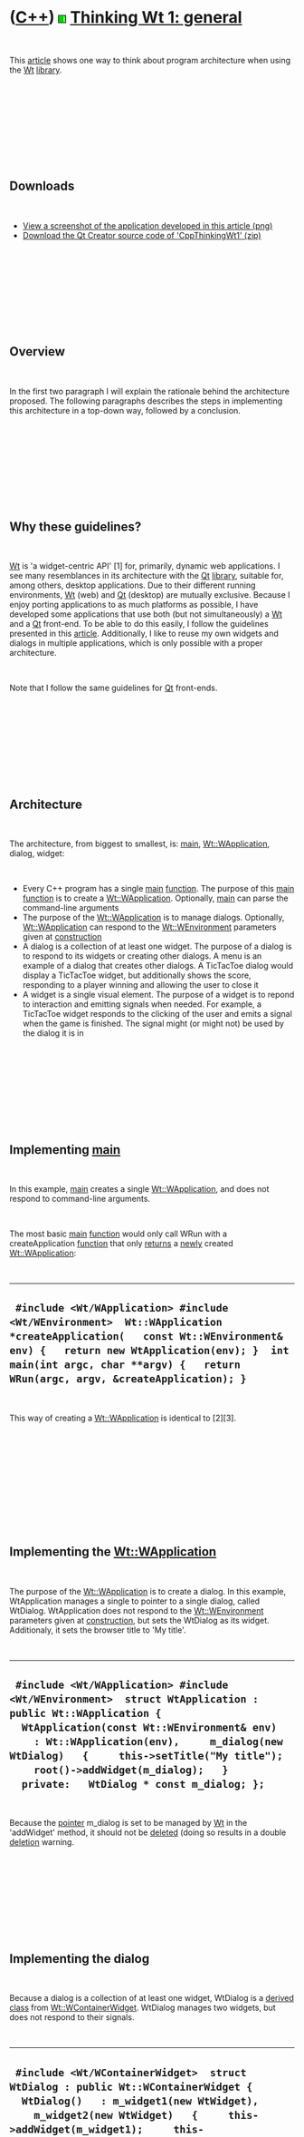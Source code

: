 



 

 

 

 

 

([C++](Cpp.htm)) ![Wt](PicWt.png) [Thinking Wt 1: general](CppThinkingWt1.htm)
==============================================================================

 

This [article](CppArticle.htm) shows one way to think about program
architecture when using the [Wt](CppWt.htm) [library](CppLibrary.htm).

 

 

 

 

 

Downloads
---------

 

-   [View a screenshot of the application developed in this
    article (png)](CppThinkingWt1.png)
-   [Download the Qt Creator source code of
    'CppThinkingWt1' (zip)](CppThinkingWt1.zip)

 

 

 

 

 

Overview
--------

 

In the first two paragraph I will explain the rationale behind the
architecture proposed. The following paragraphs describes the steps in
implementing this architecture in a top-down way, followed by a
conclusion.

 

 

 

 

 

Why these guidelines?
---------------------

 

[Wt](CppWt.htm) is 'a widget-centric API' \[1\] for, primarily, dynamic
web applications. I see many resemblances in its architecture with the
[Qt](CppQt.htm) [library](CppLibrary.htm), suitable for, among others,
desktop applications. Due to their different running environments,
[Wt](CppWt.htm) (web) and [Qt](CppQt.htm) (desktop) are mutually
exclusive. Because I enjoy porting applications to as much platforms as
possible, I have developed some applications that use both (but not
simultaneously) a [Wt](CppWt.htm) and a [Qt](CppQt.htm) front-end. To be
able to do this easily, I follow the guidelines presented in this
[article](CppArticle.htm). Additionally, I like to reuse my own widgets
and dialogs in multiple applications, which is only possible with a
proper architecture.

 

Note that I follow the same guidelines for [Qt](CppQt.htm) front-ends.

 

 

 

 

 

Architecture
------------

 

The architecture, from biggest to smallest, is: [main](CppMain.htm),
[Wt::WApplication](CppWApplication.htm), dialog, widget:

 

-   Every C++ program has a single [main](CppMain.htm)
    [function](CppFunction.htm). The purpose of this [main](CppMain.htm)
    [function](CppFunction.htm) is to create a
    [Wt::WApplication](CppWApplication.htm). Optionally,
    [main](CppMain.htm) can parse the command-line arguments
-   The purpose of the [Wt::WApplication](CppWApplication.htm) is to
    manage dialogs. Optionally, [Wt::WApplication](CppWApplication.htm)
    can respond to the [Wt::WEnvironment](CppWEnvironment.htm)
    parameters given at [construction](CppConstructor.htm)
-   A dialog is a collection of at least one widget. The purpose of a
    dialog is to respond to its widgets or creating other dialogs. A
    menu is an example of a dialog that creates other dialogs. A
    TicTacToe dialog would display a TicTacToe widget, but additionally
    shows the score, responding to a player winning and allowing the
    user to close it
-   A widget is a single visual element. The purpose of a widget is to
    repond to interaction and emitting signals when needed. For example,
    a TicTacToe widget responds to the clicking of the user and emits a
    signal when the game is finished. The signal might (or might not) be
    used by the dialog it is in

 

 

 

 

 

Implementing [main](CppMain.htm)
--------------------------------

 

In this example, [main](CppMain.htm) creates a single
[Wt::WApplication](CppWApplication.htm), and does not respond to
command-line arguments.

 

The most basic [main](CppMain.htm) [function](CppFunction.htm) would
only call WRun with a createApplication [function](CppFunction.htm) that
only [returns](CppReturn.htm) a [newly](CppNew.htm) created
[Wt::WApplication](CppWApplication.htm):

 

  --------------------------------------------------------------------------------------------------------------------------------------------------------------------------------------------------------------------------------------------------------
  ` #include <Wt/WApplication> #include <Wt/WEnvironment>  Wt::WApplication *createApplication(   const Wt::WEnvironment& env) {   return new WtApplication(env); }  int main(int argc, char **argv) {   return WRun(argc, argv, &createApplication); }`
  --------------------------------------------------------------------------------------------------------------------------------------------------------------------------------------------------------------------------------------------------------

 

This way of creating a [Wt::WApplication](CppWApplication.htm) is
identical to \[2\]\[3\].

 

 

 

 

 

 

Implementing the [Wt::WApplication](CppWApplication.htm)
--------------------------------------------------------

 

The purpose of the [Wt::WApplication](CppWApplication.htm) is to create
a dialog. In this example, WtApplication manages a single to pointer to
a single dialog, called WtDialog. WtApplication does not respond to the
[Wt::WEnvironment](CppWEnvironment.htm) parameters given at
[construction](CppConstructor.htm), but sets the WtDialog as its widget.
Additionaly, it sets the browser title to 'My title'.

 

  -------------------------------------------------------------------------------------------------------------------------------------------------------------------------------------------------------------------------------------------------------------------------------------------------------------------------------------
  ` #include <Wt/WApplication> #include <Wt/WEnvironment>  struct WtApplication : public Wt::WApplication {   WtApplication(const Wt::WEnvironment& env)     : Wt::WApplication(env),     m_dialog(new WtDialog)   {     this->setTitle("My title");     root()->addWidget(m_dialog);   }   private:   WtDialog * const m_dialog; };`
  -------------------------------------------------------------------------------------------------------------------------------------------------------------------------------------------------------------------------------------------------------------------------------------------------------------------------------------

 

Because the [pointer](CppPointer.htm) m\_dialog is set to be managed by
[Wt](CppWt.htm) in the 'addWidget' method, it should not be
[deleted](CppDelete.htm) (doing so results in a double
[deletion](CppDelete.htm) warning.

 

 

 

 

 

Implementing the dialog
-----------------------

 

Because a dialog is a collection of at least one widget, WtDialog is a
[derived class](CppDerivedClass.htm) from
[Wt::WContainerWidget](CppWContainerWidget.htm). WtDialog manages two
widgets, but does not respond to their signals.

 

  ------------------------------------------------------------------------------------------------------------------------------------------------------------------------------------------------------------------------------------------------------------------------------------------------------------
  ` #include <Wt/WContainerWidget>  struct WtDialog : public Wt::WContainerWidget {   WtDialog()   : m_widget1(new WtWidget),     m_widget2(new WtWidget)   {     this->addWidget(m_widget1);     this->addWidget(m_widget2);   }   private:   WtWidget * const m_widget1;   WtWidget * const m_widget2; };`
  ------------------------------------------------------------------------------------------------------------------------------------------------------------------------------------------------------------------------------------------------------------------------------------------------------------

 

Because the [pointers](CppPointer.htm) m\_widget1 and m\_wiget2 are set
to be managed by [Wt](CppWt.htm) in the 'addWidget' method, these should
not be [deleted](CppDelete.htm) (doing so results in a double
[deletion](CppDelete.htm) warning.

 

 

 

 

 

Implementing the widget
-----------------------

 

A widget is a single visual element. In this example, WtWidget is a
button (and thus a [derived class](CppDerivedClass.htm) of
[Wt::WPushButton](CppWPushButton.htm)), that displays how often it is
clicked.

 

  --------------------------------------------------------------------------------------------------------------------------------------------------------------------------------------------------------------------------------------------------------------------------------------------------------------------------------------------------------------------------------------------------------------------------------------------------------------------------------------------------------------------------------------------------------------------------------------------------------------------------------------------------------------------------------------------------------------
  ` #include <cstdlib> #include <sstream> #include <stdexcept> #include <string> #include <Wt/WString> #include <Wt/WPushButton>  ///IntToWString converts integer to Wt::WString ///From http://www.richelbilderbeek.nl/CppIntToWString.htm const Wt::WString IntToWString(const int i) {   std::ostringstream s;   if (!(s << i)) throw std::logic_error("IntToWString failed");   return Wt::WString(s.str()); }  struct WtWidget : public Wt::WPushButton {   WtWidget()     : m_clicks(0)   {     setText(IntToWString(m_clicks));     this->clicked().connect(this,&WtWidget::OnClick);   }   private:   void OnClick()   {     ++m_clicks;     setText(IntToWString(m_clicks));   }   int m_clicks; };`
  --------------------------------------------------------------------------------------------------------------------------------------------------------------------------------------------------------------------------------------------------------------------------------------------------------------------------------------------------------------------------------------------------------------------------------------------------------------------------------------------------------------------------------------------------------------------------------------------------------------------------------------------------------------------------------------------------------------

 

WtWidget responds to its own 'clicked'-signal only.

 

 

 

 

 

Running the Wt application
--------------------------

 

Add the following line to your [Qt project file](CppQtProjectFile.htm)
(to prevent [link errors](CppLinkError.htm) like [undefined reference to
'Wt::WRun(int, char\*\*, Wt::WApplication\* (\*)(Wt::WEnvironment
const&))'](CppLinkErrorUndefinedReferenceToWtWrun.htm)):

 

  --------------------------
  ` LIBS += -lwt -lwthttp`
  --------------------------

 

Additionally, add the following line to your [Qt project
file](CppQtProjectFile.htm), as [Wt](CppWt.htm) uses the
[Boost.Signals](CppBoostSignals.htm) [library](CppLibrary.htm), that
needs to be [linked](CppLink.htm) to as well:

 

  ----------------------------
  ` LIBS += -lboost_signals`
  ----------------------------

 

Add the following arguments to the [Run
Settings](CppQtCreatorRunSettings.png) (to prevent the [misc
error](CppMiscError.htm) [stat: No such file or directory. Document root
("") not
valid.](CppMiscErrorStatNoSuchFileOrDirectoryDocumentRootNotValid.htm)

 

  --------------------------------------------------------
  ` --docroot . --http-address 0.0.0.0 --http-port 8080`
  --------------------------------------------------------

 

Start the program and your favorite webbrowser. Take the webbrowser to
the following address:

 

  ---------------------------
  ` http://127.0.0.1:8080/`
  ---------------------------

 

 

 

 

 

Conclusion
----------

 

In this [article](CppArticle.htm) I have shown one of many
[Wt](CppWt.htm) program architectures you can use, for a very basic
application. In my humble opinion, this architecture makes sense, but I
am open to discussion on this subject.

 

My next article, [Thinking Wt 2: TicTacToe widget](CppThinkingWt2.htm)
describes how I implement the [Wt](CppWt.htm) widget of a Tic-tac-toe
game.

 

-   [View a screenshot of the application developed in this
    article (png)](CppThinkingWt1.png)
-   [Download the Qt Creator source code of
    'CppThinkingWt1' (zip)](CppThinkingWt1.zip)

 

 

 

 

 

External links
--------------

 

-   [Wt homepage](http://www.webtoolkit.eu/wt)

 

 

 

 

 

[References](CppReferences.htm)
-------------------------------

 

1.  [Wt homepage](http://www.webtoolkit.eu/wt)
2.  [Victor Volkman. Wt: C++ Web Toolkit Library Lets You Write
    Scripting-Independent Web Apps.
    www.codeguru.com](http://www.codeguru.com/cpp/i-n/internet/browsercontrol/article.php/c15275__2/Wt-C-Web-Toolkit-Library-Lets-You-Write-Scripting-Independent-Web-Apps.htm)
3.  [Wt homepage, source code of the 'Hello world'
    example](http://www.webtoolkit.eu/wt#/src/hello)

 

 

 

 

 

Acknowledgements
----------------

 

Thanks Tor Arne Fallingen for notifying me that I omitted linking to
Boost.Signals.

 

 

 

 

 





 

[![Valid XHTML 1.0 Strict](valid-xhtml10.png){width="88"
height="31"}](http://validator.w3.org/check?uri=referer)
